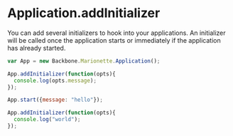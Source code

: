 # Application.addInitializer

You can add several initializers to hook into your applications. An initializer will be called once the application starts or immediately if the application has already started.

```javascript
var App = new Backbone.Marionette.Application();

App.addInitializer(function(opts){
  console.log(opts.message);
});

App.start({message: "hello"});

App.addInitializer(function(opts){
  console.log("world");
});

```
